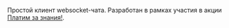 Простой клиент websocket-чата.
Разработан в рамках участия в акции [Платим за знания!](https://timeweb.com/ru/services/bonuses/2852?i=32078&a=79).
